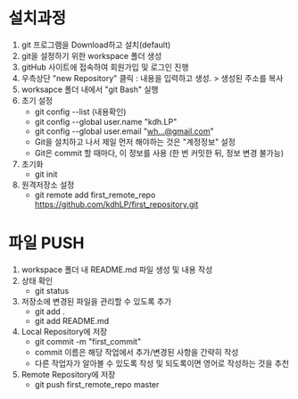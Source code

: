 # 설치과정
1. git 프로그램을 Download하고 설치(default)
2. git을 설정하기 위한 workspace 폴더 생성
3. gitHub 사이트에 접속하여 회원가입 및 로그인 진행
4. 우측상단 "new Repository" 클릭
	: 내용을 입력하고 생성. > 생성된 주소를 복사
5. worksapce 폴더 내에서 "git Bash" 실행
6. 초기 설정
	- git  config --list (내용확인)
	- git config --global user.name "kdh.LP"
	- git config --global user.email "wh...@gmail.com"
	- Git을 설치하고 나서 제일 먼저 해야하는 것은 "계정정보" 설정
	- Git은 commit 할 때마다, 이 정보를 사용
	(한 번 커밋한 뒤, 정보 변경 불가능)
7. 초기화
	- git init
8. 원격저장소 설정
	- git remote add first_remote_repo https://github.com/kdhLP/first_repository.git

# 파일 PUSH

1. workspace 폴더 내 README.md 파일 생성 및 내용 작성
2. 상태 확인
	- git status
3. 저장소에 변경된 파일을 관리할 수 있도록 추가
	- git add .
	- git add README.md
4. Local Repository에 저장
	- git commit -m "first_commit"
	- commit 이름은 해당 작업에서 추가/변경된 사항을 간략히 작성
	- 다른 작업자가 알아볼 수 있도록 작성 및 되도록이면 영어로 작성하는 것을 추천
5. Remote Repository에 저장
	- git push first_remote_repo master 